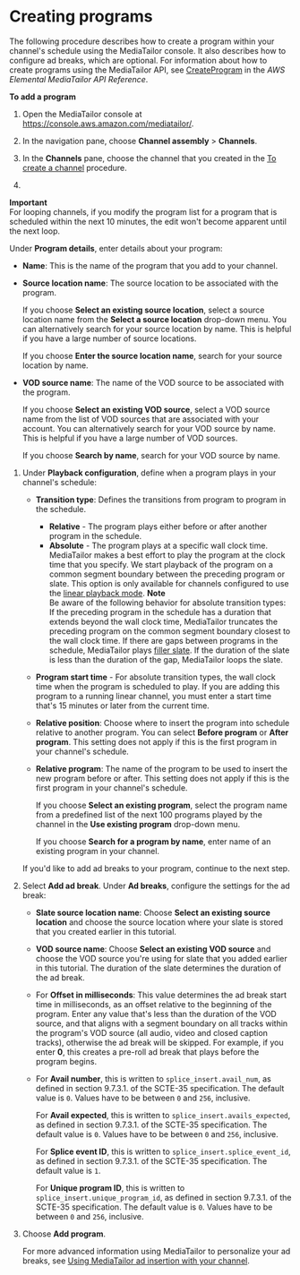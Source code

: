 # Creating programs<a name="channel-assembly-adding-programs"></a>

 The following procedure describes how to create a program within your channel's schedule using the MediaTailor console\. It also describes how to configure ad breaks, which are optional\. For information about how to create programs using the MediaTailor API, see [CreateProgram](https://docs.aws.amazon.com/mediatailor/latest/apireference/channel-channelname-program-programname.html) in the *AWS Elemental MediaTailor API Reference*\. <a name="add-programs-procedure"></a>

**To add a program**

1. Open the MediaTailor console at [https://console\.aws\.amazon\.com/mediatailor/](https://console.aws.amazon.com/mediatailor/)\.

1. In the navigation pane, choose **Channel assembly** > **Channels**\.

1. In the **Channels** pane, choose the channel that you created in the [To create a channel](channel-assembly-creating-channels.md#create-channel-procedure) procedure\.

1. 
**Important**  
For looping channels, if you modify the program list for a program that is scheduled within the next 10 minutes, the edit won't become apparent until the next loop\.

   Under **Program details**, enter details about your program:
   + **Name**: This is the name of the program that you add to your channel\.
   + **Source location name**: The source location to be associated with the program\.

     If you choose **Select an existing source location**, select a source location name from the **Select a source location** drop\-down menu\. You can alternatively search for your source location by name\. This is helpful if you have a large number of source locations\.

     If you choose **Enter the source location name**, search for your source location by name\.
   + **VOD source name**: The name of the VOD source to be associated with the program\.

     If you choose **Select an existing VOD source**, select a VOD source name from the list of VOD sources that are associated with your account\. You can alternatively search for your VOD source by name\. This is helpful if you have a large number of VOD sources\.

     If you choose **Search by name**, search for your VOD source by name\.

1. Under **Playback configuration**, define when a program plays in your channel's schedule:
   + **Transition type**: Defines the transitions from program to program in the schedule\.
     + **Relative** \- The program plays either before or after another program in the schedule\.
     + **Absolute** \- The program plays at a specific wall clock time\. MediaTailor makes a best effort to play the program at the clock time that you specify\. We start playback of the program on a common segment boundary between the preceding program or slate\. This option is only available for channels configured to use the [linear playback mode](channel-assembly-creating-channels.md#linear-playback-mode)\.
**Note**  
Be aware of the following behavior for absolute transition types:  
If the preceding program in the schedule has a duration that extends beyond the wall clock time, MediaTailor truncates the preceding program on the common segment boundary closest to the wall clock time\.
If there are gaps between programs in the schedule, MediaTailor plays [filler slate](channel-assembly-creating-channels.md#filler-slate)\. If the duration of the slate is less than the duration of the gap, MediaTailor loops the slate\.
   + **Program start time** \- For absolute transition types, the wall clock time when the program is scheduled to play\. If you are adding this program to a running linear channel, you must enter a start time that's 15 minutes or later from the current time\.
   + **Relative position**: Choose where to insert the program into schedule relative to another program\. You can select **Before program** or **After program**\. This setting does not apply if this is the first program in your channel's schedule\.
   + **Relative program**: The name of the program to be used to insert the new program before or after\. This setting does not apply if this is the first program in your channel's schedule\.

     If you choose **Select an existing program**, select the program name from a predefined list of the next 100 programs played by the channel in the **Use existing program** drop\-down menu\.

     If you choose **Search for a program by name**, enter name of an existing program in your channel\.

    If you'd like to add ad breaks to your program, continue to the next step\. 

1. Select **Add ad break**\. Under **Ad breaks**, configure the settings for the ad break:<a name="channel-assembly-programs-ad-breaks"></a>
   + **Slate source location name**: Choose **Select an existing source location** and choose the source location where your slate is stored that you created earlier in this tutorial\.
   + **VOD source name**: Choose **Select an existing VOD source** and choose the VOD source you're using for slate that you added earlier in this tutorial\. The duration of the slate determines the duration of the ad break\.
   + For **Offset in milliseconds**: This value determines the ad break start time in milliseconds, as an offset relative to the beginning of the program\. Enter any value that's less than the duration of the VOD source, and that aligns with a segment boundary on all tracks within the program's VOD source \(all audio, video and closed caption tracks\), otherwise the ad break will be skipped\. For example, if you enter **0**, this creates a pre\-roll ad break that plays before the program begins\.
   + For **Avail number**, this is written to `splice_insert.avail_num`, as defined in section 9\.7\.3\.1\. of the SCTE\-35 specification\. The default value is `0`\. Values have to be between `0` and `256`, inclusive\.

     For **Avail expected**, this is written to `splice_insert.avails_expected`, as defined in section 9\.7\.3\.1\. of the SCTE\-35 specification\. The default value is `0`\. Values have to be between `0` and `256`, inclusive\.

     For **Splice event ID**, this is written to `splice_insert.splice_event_id`, as defined in section 9\.7\.3\.1\. of the SCTE\-35 specification\. The default value is `1`\.

     For **Unique program ID**, this is written to `splice_insert.unique_program_id`, as defined in section 9\.7\.3\.1\. of the SCTE\-35 specification\. The default value is `0`\. Values have to be between `0` and `256`, inclusive\.

1. Choose **Add program**\.

    For more advanced information using MediaTailor to personalize your ad breaks, see [Using MediaTailor ad insertion with your channel](channel-assembly-integrating-mediatailor-ssai.md)\. 